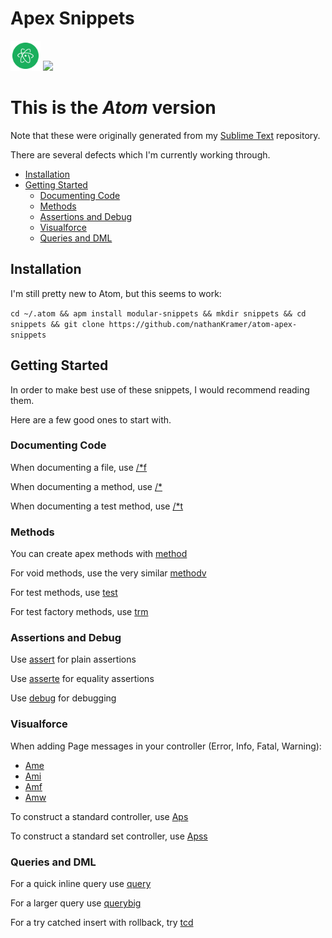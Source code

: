 # Apex Snippets

[<img src="https://raw.githubusercontent.com/stvhwrd/icons/master/atom/Atom-no_shadows-512.png" width="48">](https://github.com/nathanKramer/atom-apex-snippets) [<img src="https://pbs.twimg.com/media/C9LqjoBXYAE-P6k.png" width="48">](https://github.com/nathanKramer/apex-snippets)

This is the _Atom_ version
===========================

Note that these were originally generated from my [Sublime Text](https://github.com/nathanKramer/apex-snippets) repository.

There are several defects which I'm currently working through.

<!-- START doctoc generated TOC please keep comment here to allow auto update -->
<!-- DON'T EDIT THIS SECTION, INSTEAD RE-RUN doctoc TO UPDATE -->


- [Installation](#installation)
- [Getting Started](#getting-started)
  - [Documenting Code](#documenting-code)
  - [Methods](#methods)
  - [Assertions and Debug](#assertions-and-debug)
  - [Visualforce](#visualforce)
  - [Queries and DML](#queries-and-dml)

<!-- END doctoc generated TOC please keep comment here to allow auto update -->

## Installation

I'm still pretty new to Atom, but this seems to work:

`cd ~/.atom && apm install modular-snippets && mkdir snippets && cd snippets && git clone https://github.com/nathanKramer/atom-apex-snippets`

## Getting Started

In order to make best use of these snippets, I would recommend reading them.

Here are a few good ones to start with.

### Documenting Code

When documenting a file, use [/*f](/filecomment.cson)

When documenting a method, use [/*](/comment.cson)

When documenting a test method, use [/*t](/test_method.cson)

### Methods

You can create apex methods with [method](/method.cson)

For void methods, use the very similar [methodv](/method.cson)

For test methods, use [test](/test_method.cson)

For test factory methods, use [trm](/test_record_method.cson)

### Assertions and Debug

Use [assert](/assert.cson) for plain assertions

Use [asserte](/assert_equals.cson) for equality assertions

Use [debug](/debug.cson) for debugging

### Visualforce

When adding Page messages in your controller (Error, Info, Fatal, Warning):

- [Ame](/add_message_error.cson)
- [Ami](/add_message_info.cson)
- [Amf](/add_message_fatal.cson)
- [Amw](/add_message_warning.cson)

To construct a standard controller, use [Aps](/initialise_standard_controller.cson)

To construct a standard set controller, use [Apss](/initialise_standard_set_controller.cson)

### Queries and DML

For a quick inline query use [query](/soql_query.cson)

For a larger query use [querybig](/soql_query_big.cson)

For a try catched insert with rollback, try [tcd](/safe_dml.cson)
